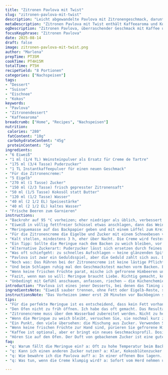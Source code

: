 ```yaml
---
title: "Zitronen Pavlova mit Twist"
slug: "zitronen-pavlova-mit-twist"
description: "Leicht abgewandelte Pavlova mit Zitronengeschmack, darunter ein Kaffeearoma und eine cremige Kokosnote in der Füllung. Die Meringue ist knackig außen, innen noch zart und der Zitronenbelag säuerlich-samtig mit einer ungewöhnlichen, frischen Nuance. Vorbereitungszeit und Backdauer angepasst, damit keine backbedingte Feuchtigkeit die Knusprigkeit zerstört. Verzicht auf Mandeln und Milchprodukte, durch Kokosfett ersetzt. Die Zubereitung erfordert Aufmerksamkeit beim Erkennen des richtigen Trocknungsgrades und Einfühlungsvermögen beim Aufschlagen der Eischnee-Masse. Klassiker trifft auf modern."
metaDescription: "Zitronen Pavlova mit Twist enthält Kaffeearoma und Kokosnote; perfekt knackig und cremig, ein Genuss aus der Schweizer Küche"
ogDescription: "Zitronen Pavlova, überraschender Geschmack mit Kaffee und Kokos. Perfekte Meringue und cremige Füllung, ideal für besondere Anlässe."
focusKeyphrase: "Zitronen Pavlova"
date: 2025-08-14
draft: false
image: zitronen-pavlova-mit-twist.png
author: "Marlena"
prepTime: PT35M
cookTime: PT4H15M
totalTime: PT5H
recipeYield: "8 Portionen"
categories: ["Nachspeisen"]
tags:
- "Dessert"
- "Suisse"
- "Eischnee"
- "Kokos"
keywords:
- "Pavlova"
- "Zitronendessert"
- "Kaffeearoma"
breadcrumb: ["Home", "Recipes", "Nachspeisen"]
nutrition: 
 calories: "280"
 fatContent: "10g"
 carbohydrateContent: "45g"
 proteinContent: "5g"
ingredients:
- "6 Eiweiß"
- "1 ml (1/4 TL) Weinsteinpulver als Ersatz für Creme de Tartre"
- "175 ml (3/4 Tasse) Puderzucker"
- "1 TL Instantkaffeepulver für einen neuen Geschmack"
- "Für die Zitronencreme:"
- "5 Eigelb"
- "270 ml (1 Tasse) Zucker"
- "150 ml (2/3 Tasse) frisch gepresster Zitronensaft"
- "50 ml (1/5 Tasse) Kokosöl statt Butter"
- "120 ml (1/2 Tasse) Wasser"
- "40 ml (2 1/2 EL) Speisestärke"
- "40 ml (2 1/2 EL) kaltes Wasser"
- "Frische Beeren zum Garnieren"
instructions:
- "Backrohr auf 95 °C vorheizen; eher niedriger als üblich, verbessert die Trockenheit. Backblech mit Backpapier auslegen und einen 24 cm Kreis vorskizzieren – Handanwendung merke ich mir: eine passende Schüssel als Schablone, kein Lineal nötig."
- "Eiweiß in völlig fettfreier Schüssel etwas anschlagen, dann das Weinsteinpulver zugeben. Langsam mit elektrischem Handmixer steif schlagen. Sobald weiche Spitzen stehen, Kaffeepulver einstreuen – das gibt diesen Hauch Bitterkeit, sonst zu süß – dann langsam den Puderzucker löffelweise einrieseln lassen. Immer korrekt rühren, bis die Masse glänzend ist und beim Hochziehen der Rührbesen sehr feste Spitzen bildet. Unbedingt unter dem Eischnee keine Zuckerkristalle fühlen – sonst schlechte Textur; also mit der Hand prüfen."
- "Meringuemasse auf das Backpapier geben und mit einem Löffel zum Kreis streichen, dabei in der Mitte eine Mulde formen, die mindestens 2,5 cm tief ist. Dicke am Rand nicht zu gering, sonst reisst sie. In den Ofen schieben, Türen nicht öffnen. Backdauer ca. 4h15, aber immer die Farbe überprüfen: leicht cremefarben, nie braun, sonst bitter. Nach Ende die Hitze ausstellen, Meringue im Ofen über Nacht langsam auskühlen lassen. Falls sie noch klebrig ist, 1 h mehr bei 90°C trocknen; die Feuchtigkeit komplett loswerden ist der Schlüssel."
- "Für die Zitronencreme die Eigelbe und Zucker mit einem Schneebesen verrühren, bis hell und luftig. Zitronensaft, Kokosöl und Wasser zugeben und unter Rühren über einem Wasserbad bei leichter Hitze erhitzen. Nicht zu heiß, sonst gerinnt das Eigelb! Währenddessen Speisestärke im kalten Wasser glatt rühren. Wenn die Masse anfängt zu dicklichen – Fäden ziehen, nicht flüssig mehr – Stärke einrühren. Weiter rühren, bis die Creme fest wird, etwa eine Minute länger. Sofort von der Hitze nehmen, damit keine Haut entsteht. Mit Frischhaltefolie direkt auf die Masse abdecken; so verhindert man die spröde Hautbildung."
- "Kalt stellen, mindestens 3 h, eher über Nacht. Die Creme wird fester und samtiger. Vor dem Servieren vorsichtig mittig auf die Meringue streichen. Oben mit frischen Beeren oder auch essbaren Blüten garnieren."
- "Ein Tipp: Sollte die Meringue nach dem Backen zu weich bleiben, vor dem Einfüllen der Creme nochmal kurz bei 75°C trocknen – vorsichtig, nicht dunkel werden lassen. Meringue liebt Luft, daher nicht in luftdichten Behältern aufbewahren, sonst weich."
- "Alternative Zuckerart: Puderzucker lässt sich ersetzen durch feines Kokosblütenzuckerpulver, gibt eine karamellige Note, allerdings Farbe ändert sich leicht. Butter statt Kokosöl geht auch, macht die Creme reichhaltiger, aber nicht rein vegan."
- "Was oft schiefgeht: zu schnelles Aufschlagen – keine glänzenden Spitzen; zu kurze Backzeit – weiche Mitte und feuchter Boden; Creme zu heiß gekocht – Klümpchen oder Eierschock statt glatte Textur. Bei Unsicherheiten lieber zwei Mal prüfen, zügig und konsequent. Weißer Zucker leichter löslich, sorgt für feineren Crunch. Kaffeepulver optional, aber gibt Profil."
- "Pavlova ist zwar ein Geduldsspiel, aber die Geduld zahlt sich aus. Die Mischung aus knackiger Meringue, fruchtiger Säure und cremiger Füllung mundet jedes Mal und lässt sich je nach Saison variieren. Probieren mit Limetten oder etwas Minze im Topping bringt auch Frische."
- "Noch was: Das Rühren bei der Zitronencreme ist keine lästige Pflicht, sondern antwortet auf Haptik. Wenn die Masse dick fließt und nicht von Schneebesen tropft, ist der Moment. Nicht drängen, sonst Trennung."
- "Und beim Schlagen ruhig mal den Geschmackstest machen vorm Backen. Eischnee mit Kaffeepulver? Ungewöhnlich, aber für Leute mit Süß-Blemisch ideal."
- "Wenn keine frischen Früchte parat, mische ich gefrorene Himbeeren und püriere sie dezent in die Creme. Gibt Tiefe ohne Extra."
- "Fazit, wenn man so will: Meringue braucht Liebe. Richtig gemacht, knackt sie auf der Zunge mit jedem Bissen. Zitronengarnitur: säuerlich, sahnig, und eben auch überraschend aromatisch dank Kokosöl und Kaffeeinfusion."
- "Unbedingt mit Gefühl anschauen, anfassen, riechen – die Küchenchemie bringt’s, nicht bloß Uhrzeit."
introduction: "Pavlova ist eines jener Desserts, bei denen das Timing alles ist. Einzigartiger Mix aus knuspriger Meringue und samtiger Zitronenfüllung überzeugt mich jedes Mal. Durch die Zugabe von Kaffeepulver im Eischnee wird der Geschmack komplexer, ohne die Fluffigkeit zu verlieren. Die Kokosölversion der Zitronencreme bringt außerdem einen exotischen Touch. Wichtig ist, die Meringue bei niedriger Temperatur lang zu backen und danach im Ofen auskühlen zu lassen, das sorgt für diese charakteristische Bruchfestigkeit. Jeder Schritt fordert Aufmerksamkeit; ein bisschen Geduld mehr, dafür ohne Überraschungen beim Servieren. Meine Erfahrungen und kleine Tricks aus der Praxis helfen, typische Fehler zu umgehen und die Pavlova zur kulinarischen Ehrensache werden zu lassen."
ingredientsNote: "Eiweiß sauber trennen, ohne Fett oder Eigelb-Reste, sonst bleibt die Meringue flüssig. Weinstein ist ein stabiler Ersatz für Creme de Tartre, macht den Eischnee länger haltbar. Kaffeepulver als neues Aroma bringt Tiefe; leicht dosieren. Zucker vor dem Einrühren sieben, um Klümpchen zu vermeiden. Statt Butter Kokosöl für vegane Variante. Frische Zitronen auspressen, unbedingt durch ein Sieb geben, sonst bekommt man bitschige Stückchen in die Creme. Stärke gut mit Wasser verrühren, sonst klumpt sie. Backpapier am Rand leicht mit Öl bestreichen verhindert Haften. Meringue braucht niedrige Hitze, sonst reißen Risse anscheinend wie Glas. Nicht zu nahe an Backofentür knallen beim Backen, sonst fällt sie ein."
instructionsNote: "Das Vorheizen immer erst 20 Minuten vor Backbeginn starten; so wird der Ofen gleichmäßig heiß. Das Aufschlagen des Eischnees erfolgt in zwei Phasen: Erst steife Spitzen ohne Zucker, dann Zucker langsam untermixen, damit kristalline Struktur entsteht. Die Mulde in Meringue drücken mit Rückseite eines Esslöffels, das gibt Platz für die Creme und verhindert späteres Reißen. Die Backzeit variiert je nach Ofen; sicherer Indikator ist die Farbe – leichten Beigeton, keine braune Stelle. Nach dem Backen sofort Ofen ausschalten, Tür geschlossen lassen; die Meringue härtet dann langsam aus. Zitronencreme auf Wasserbad erwärmen, nie die Eier direkt unter Hitze, sonst Stocken; Rühren nie stoppen. Beim Anrühren der Stärke auf die Konsistenz achten, wenn zu dick, Wasser nachfüllen; zu dünn, länger kochen. Mit Frischhaltefolie abdecken, damit sich keine Haut bildet. Kühl lagern, aber nicht in luftdichten Behältern, sonst saugt das Meringue Feuchtigkeit. Nur vor dem Servieren füllen und garnieren."
tips:
- "Für die perfekte Meringue ist es entscheidend, dass kein Fett vorhanden ist. Die Eiweiße müssen absolut rein sein. Ich benutze immer eine fettfreie Schüssel. Ein kleiner Rest Eigelb macht die Meringue weich. Mischen Sie langsam, lassen Sie es nicht plump machen. Wichtig ist der Glanz, also sehen, fühlen. Zuckerkristalle sind schlecht. Vor dem Backen unbedingt das Backpaper fetten."
- "Den Ofen nicht zu früh öffnen. Ich habe das oft gemacht. Das Resultat war eine abgefallene Meringue. Sie braucht Zeit und Temperatur. 95 °C sind perfekt für diese knusprige Außenschicht. Auf die Farbe achten, sie soll cremefarben sein. Im Ofen auskühlen lassen, sonst wird die Meringue zu weich. Geduld ist der Schlüssel."
- "Zitronencreme muss über dem Wasserbad zubereitet werden. Nicht zu heiß. Rühren nicht vergessen. Die Konsistenz ist entscheidend. Die richtige Dicke zeigt sich beim Ziehen von Fäden. Wenn es klumpt, direkt vom Herd nehmen. Frischhaltefolie ist ein Muss, um Haut zu vermeiden. Ich benutze sie direkt auf der Creme."
- "Wenn die Meringue zu weich bleibt, versuchen Sie, sie nochmal kurz zu trocknen. 75 °C für 20 Minuten. Es ist besser, vorsichtig zu sein. Kann die Form annehmen, wenn sie noch etwas weicher ist. Die Meringue liebt Luft und sollte nicht dicht gelagert werden, sonst wird sie weich. Ich lagere sie immer in einer offenen Schachtel."
- "Ein Punkt, den viele übersehen: die Mischung aus Zucker. Verwenden Sie Kokosblütenzucker anstelle von Puderzucker; bringt einen eigenen Geschmack. Aber Vorsicht, die Farbe wird dunkler. Testen kann man mit Kaffeemischung. Kleinere Dosierungen für den richtigen Effekt. Es gibt eine interessante Note."
- "Wenn keine frischen Früchte zur Hand sind, pürieren Sie gefrorene Himbeeren und mischen Sie sie in die Creme. Diese Mischung trägt dazu bei, die Cremigkeit zu bewahren; bleibt feucht und frisch. Experimentieren Sie mit verschiedenen Früchten für den besonderen Touch."
- "Kaffee ist optional, aber er bringt ein neues Geschmacksprofil. Dosieren Sie vorsichtig, es soll nicht dominieren. Probieren Sie Limette als andere Variante. Das Zitrus bringt Frische. Mit Minze geht es auch. Ideal für den Sommer."
- "Hören Sie auf den Ofen. Der Duft von gebackenem Zucker ist eine gute Anzeige. Wenn die Meringue knusprig wird, immer wieder kontrollieren. Ein Nugget von Erfahrung: Der Klang ist oft ein guter Indikator, die Pavlova ist fertig."
faq:
- "q: Warum fällt die Meringue ein? a: Oft zu hohe Temperatur beim Backen. Auch falsches Timing. Zu schnelles Öffnen des Ofens schadet. Geduld nötig."
- "q: Kann ich einen anderen Zucker nutzen? a: Klar, Kokosblütenzucker geht. Aber die Farbe wird dunkler. Puderzucker ist feiner für Struktur. Jedes hat seinen eigenen Geschmack."
- "q: Wie bewahre ich die Pavlova auf? a: In einer offenen Box lagern. Luftzirkulation ist wichtig. Kein enger Behälter, sonst wird sie weich. Einige Tage haltbar."
- "q: Was tun, wenn die Creme klumpig wird? a: Sofort vom Herd nehmen und rasch rühren. Stärkemischung sofort gut verrühren. Konsistenz ist entscheidend, manchmal mehr Wasser nachgeben."

---
```

